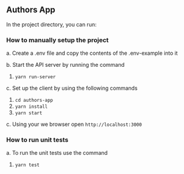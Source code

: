 ## Authors App

In the project directory, you can run:

### How to manually setup the project

a. Create a .env file and copy the contents of the .env-example into it

b. Start the API server by running the command
1. `yarn run-server`

c. Set up the client by using the following commands
1. ``cd authors-app``
3. ``yarn install``
3. ``yarn start``

c. Using your we browser open ``http://localhost:3000``

### How to run unit tests
a. To run the unit tests use the command

1. ``yarn test``
